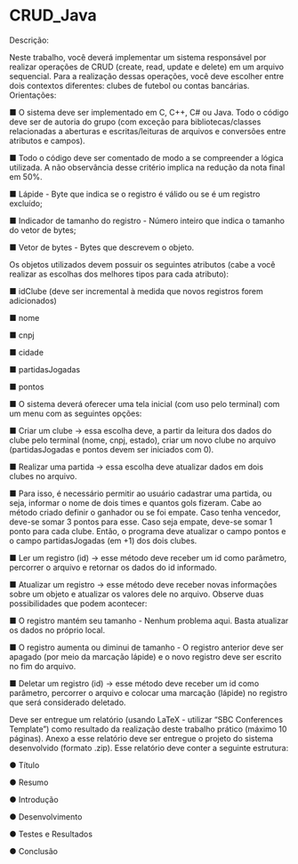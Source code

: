 # CRUD_Java

Descrição:

Neste trabalho, você deverá implementar um sistema responsável por realizar operações de
CRUD (create, read, update e delete) em um arquivo sequencial. Para a realização dessas
operações, você deve escolher entre dois contextos diferentes: clubes de futebol ou contas
bancárias.
Orientações:

■ O sistema deve ser implementado em C, C++, C# ou Java. Todo o código deve ser de autoria
do grupo (com exceção para bibliotecas/classes relacionadas a aberturas e escritas/leituras
de arquivos e conversões entre atributos e campos).

■ Todo o código deve ser comentado de modo a se compreender a lógica utilizada. A não
observância desse critério implica na redução da nota final em 50%.

■ Lápide - Byte que indica se o registro é válido ou se é um registro excluído;

■ Indicador de tamanho do registro - Número inteiro que indica o tamanho do vetor
de bytes;

■ Vetor de bytes - Bytes que descrevem o objeto.

 Os objetos utilizados devem possuir os seguintes atributos (cabe a você realizar as escolhas
dos melhores tipos para cada atributo):


■ idClube (deve ser incremental à medida que novos registros forem adicionados)

■ nome

■ cnpj

■ cidade

■ partidasJogadas

■ pontos

■ O sistema deverá oferecer uma tela inicial (com uso pelo terminal) com um menu com as
seguintes opções:

■ Criar um clube -> essa escolha deve, a partir da leitura dos dados do clube pelo
terminal (nome, cnpj, estado), criar um novo clube no arquivo (partidasJogadas
e pontos devem ser iniciados com 0).

■ Realizar uma partida -> essa escolha deve atualizar dados em dois clubes no
arquivo.

■ Para isso, é necessário permitir ao usuário cadastrar uma partida, ou
seja, informar o nome de dois times e quantos gols fizeram. Cabe ao
método criado definir o ganhador ou se foi empate. Caso tenha vencedor,
deve-se somar 3 pontos para esse. Caso seja empate, deve-se somar 1
ponto para cada clube. Então, o programa deve atualizar o campo pontos
e o campo partidasJogadas (em +1) dos dois clubes.

■ Ler um registro (id) -> esse método deve receber um id como parâmetro,
percorrer o arquivo e retornar os dados do id informado.

■ Atualizar um registro -> esse método deve receber novas informações sobre um
objeto e atualizar os valores dele no arquivo. Observe duas possibilidades que
podem acontecer:

■ O registro mantém seu tamanho - Nenhum problema aqui. Basta atualizar
os dados no próprio local.

■ O registro aumenta ou diminui de tamanho - O registro anterior deve ser
apagado (por meio da marcação lápide) e o novo registro deve ser escrito
no fim do arquivo.

■ Deletar um registro (id) -> esse método deve receber um id como parâmetro,
percorrer o arquivo e colocar uma marcação (lápide) no registro que será
considerado deletado.

Deve ser entregue um relatório (usando LaTeX - utilizar “SBC Conferences Template”) como
resultado da realização deste trabalho prático (máximo 10 páginas). Anexo a esse relatório deve ser
entregue o projeto do sistema desenvolvido (formato .zip). Esse relatório deve conter a seguinte
estrutura:

● Título

● Resumo

● Introdução

● Desenvolvimento

● Testes e Resultados

● Conclusão
